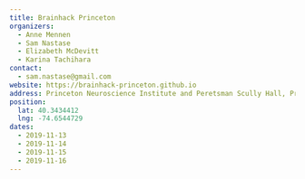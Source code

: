 ```yaml
---
title: Brainhack Princeton
organizers:
  - Anne Mennen
  - Sam Nastase
  - Elizabeth McDevitt
  - Karina Tachihara
contact:
  - sam.nastase@gmail.com
website: https://brainhack-princeton.github.io
address: Princeton Neuroscience Institute and Peretsman Scully Hall, Princeton University, Princeton, NJ, USA
position:
  lat: 40.3434412
  lng: -74.6544729
dates:
  - 2019-11-13
  - 2019-11-14
  - 2019-11-15
  - 2019-11-16
---
```

